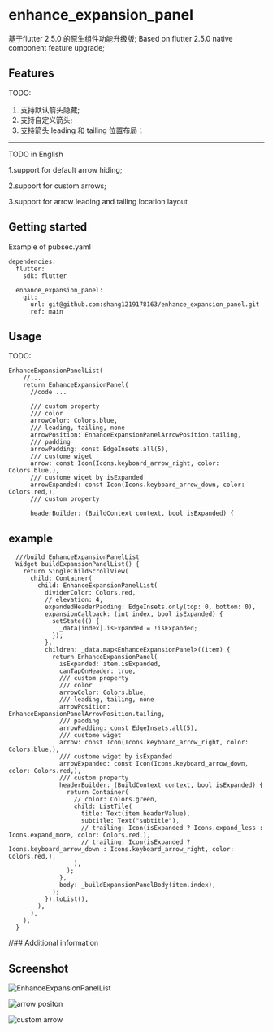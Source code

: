 # enhance_expansion_panel

<!-- 
This README describes the package. If you publish this package to pub.dev,
this README's contents appear on the landing page for your package.

For information about how to write a good package README, see the guide for
[writing package pages](https://dart.dev/guides/libraries/writing-package-pages). 

For general information about developing packages, see the Dart guide for
[creating packages](https://dart.dev/guides/libraries/create-library-packages)
and the Flutter guide for
[developing packages and plugins](https://flutter.dev/developing-packages). 
-->

基于flutter 2.5.0 的原生组件功能升级版;
Based on flutter 2.5.0 native component feature upgrade;

## Features

TODO: 
1. 支持默认箭头隐藏;
2. 支持自定义箭头;
3. 支持箭头 leading 和 tailing 位置布局；
***
TODO in English

1.support for default arrow hiding;

2.support for custom arrows;

3.support for arrow leading and tailing location layout

## Getting started

Example of pubsec.yaml
```
dependencies:
  flutter:
    sdk: flutter

  enhance_expansion_panel:
    git:
      url: git@github.com:shang1219178163/enhance_expansion_panel.git
      ref: main
```
## Usage
TODO: 
```
EnhanceExpansionPanelList(
    //...
    return EnhanceExpansionPanel(
      //code ...
      
      /// custom property
      /// color
      arrowColor: Colors.blue,
      /// leading, tailing, none
      arrowPosition: EnhanceExpansionPanelArrowPosition.tailing,
      /// padding
      arrowPadding: const EdgeInsets.all(5),
      /// custome wiget
      arrow: const Icon(Icons.keyboard_arrow_right, color: Colors.blue,),
      /// custome wiget by isExpanded
      arrowExpanded: const Icon(Icons.keyboard_arrow_down, color: Colors.red,),
      /// custom property
      
      headerBuilder: (BuildContext context, bool isExpanded) {
```
## example
```
  ///build EnhanceExpansionPanelList
  Widget buildExpansionPanelList() {
    return SingleChildScrollView(
      child: Container(
        child: EnhanceExpansionPanelList(
          dividerColor: Colors.red,
          // elevation: 4,
          expandedHeaderPadding: EdgeInsets.only(top: 0, bottom: 0),
          expansionCallback: (int index, bool isExpanded) {
            setState(() {
              _data[index].isExpanded = !isExpanded;
            });
          },
          children: _data.map<EnhanceExpansionPanel>((item) {
            return EnhanceExpansionPanel(
              isExpanded: item.isExpanded,
              canTapOnHeader: true,
              /// custom property
              /// color
              arrowColor: Colors.blue,
              /// leading, tailing, none
              arrowPosition: EnhanceExpansionPanelArrowPosition.tailing,
              /// padding
              arrowPadding: const EdgeInsets.all(5),
              /// custome wiget
              arrow: const Icon(Icons.keyboard_arrow_right, color: Colors.blue,),
              /// custome wiget by isExpanded
              arrowExpanded: const Icon(Icons.keyboard_arrow_down, color: Colors.red,),
              /// custom property
              headerBuilder: (BuildContext context, bool isExpanded) {
                return Container(
                  // color: Colors.green,
                  child: ListTile(
                    title: Text(item.headerValue),
                    subtitle: Text("subtitle"),
                    // trailing: Icon(isExpanded ? Icons.expand_less : Icons.expand_more, color: Colors.red,),
                    // trailing: Icon(isExpanded ? Icons.keyboard_arrow_down : Icons.keyboard_arrow_right, color: Colors.red,),
                  ),
                );
              },
              body: _buildExpansionPanelBody(item.index),
            );
          }).toList(),
        ),
      ),
    );
  }
```
//## Additional information

## Screenshot

![EnhanceExpansionPanelList](https://github.com/shang1219178163/enhance_expansion_panel/blob/main/screenshots/Simulator%20Screen%20Shot%20-%20iPhone%2012%20Pro%20-%202021-10-28%20at%2015.06.49.png?raw=true)

![arrow positon](https://github.com/shang1219178163/enhance_expansion_panel/blob/main/screenshots/Simulator%20Screen%20Shot%20-%20iPhone%2012%20Pro%20-%202021-10-28%20at%2015.07.08.png?raw=true)

![custom arrow](https://github.com/shang1219178163/enhance_expansion_panel/blob/main/screenshots/Simulator%20Screen%20Shot%20-%20iPhone%2012%20Pro%20-%202021-10-28%20at%2015.18.14.png?raw=true)